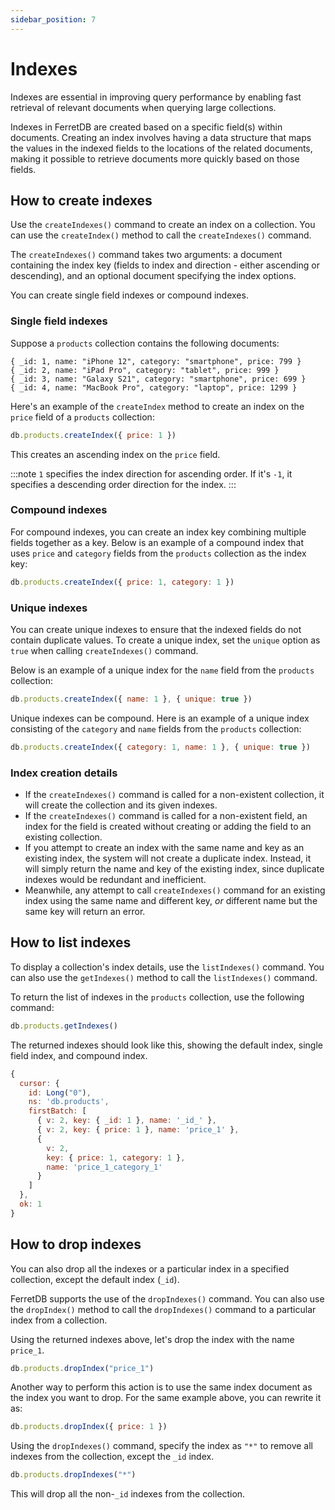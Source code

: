 ```yaml
---
sidebar_position: 7
---
```


# Indexes

Indexes are essential in improving query performance by enabling fast retrieval of relevant documents when querying large collections.

Indexes in FerretDB are created based on a specific field(s) within documents.
Creating an index involves having a data structure that maps the values in the indexed fields to the locations of the related documents, making it possible to retrieve documents more quickly based on those fields.

## How to create indexes

Use the `createIndexes()` command to create an index on a collection.
You can use the `createIndex()` method to call the `createIndexes()` command.

The `createIndexes()` command takes two arguments: a document containing the index key (fields to index and direction - either ascending or descending), and an optional document specifying the index options.

You can create single field indexes or compound indexes.

### Single field indexes

Suppose a `products` collection contains the following documents:

```json5
{ _id: 1, name: "iPhone 12", category: "smartphone", price: 799 }
{ _id: 2, name: "iPad Pro", category: "tablet", price: 999 }
{ _id: 3, name: "Galaxy S21", category: "smartphone", price: 699 }
{ _id: 4, name: "MacBook Pro", category: "laptop", price: 1299 }
```

Here's an example of the `createIndex` method to create an index on the `price` field of a `products` collection:

```js
db.products.createIndex({ price: 1 })
```

This creates an ascending index on the `price` field.

:::note
`1` specifies the index direction for ascending order.
If it's `-1`, it specifies a descending order direction for the index.
:::

### Compound indexes

For compound indexes, you can create an index key combining multiple fields together as a key.
Below is an example of a compound index that uses `price` and `category` fields
from the `products` collection as the index key:

```js
db.products.createIndex({ price: 1, category: 1 })
```

### Unique indexes

You can create unique indexes to ensure that the indexed fields do not contain duplicate values.
To create a unique index, set the `unique` option as `true` when calling `createIndexes()` command.

Below is an example of a unique index for the `name` field from the `products` collection:

```js
db.products.createIndex({ name: 1 }, { unique: true })
```

Unique indexes can be compound.
Here is an example of a unique index consisting
of the `category` and `name` fields from the `products` collection:

```js
db.products.createIndex({ category: 1, name: 1 }, { unique: true })
```

### Index creation details

- If the `createIndexes()` command is called for a non-existent collection, it will create the collection and its given indexes.
- If the `createIndexes()` command is called for a non-existent field, an index for the field is created without creating or adding the field to an existing collection.
- If you attempt to create an index with the same name and key as an existing index, the system will not create a duplicate index.
  Instead, it will simply return the name and key of the existing index, since duplicate indexes would be redundant and inefficient.
- Meanwhile, any attempt to call `createIndexes()` command for an existing index using the same name and different key, _or_ different name but the same key will return an error.

## How to list indexes

To display a collection's index details, use the `listIndexes()` command.
You can also use the `getIndexes()` method to call the `listIndexes()` command.

To return the list of indexes in the `products` collection, use the following command:

```js
db.products.getIndexes()
```

The returned indexes should look like this, showing the default index, single field index, and compound index.

```js
{
  cursor: {
    id: Long("0"),
    ns: 'db.products',
    firstBatch: [
      { v: 2, key: { _id: 1 }, name: '_id_' },
      { v: 2, key: { price: 1 }, name: 'price_1' },
      {
        v: 2,
        key: { price: 1, category: 1 },
        name: 'price_1_category_1'
      }
    ]
  },
  ok: 1
}
```

## How to drop indexes

You can also drop all the indexes or a particular index in a specified collection, except the default index (`_id`).

FerretDB supports the use of the `dropIndexes()` command.
You can also use the `dropIndex()` method to call the `dropIndexes()` command to a particular index from a collection.

Using the returned indexes above, let's drop the index with the name `price_1`.

```js
db.products.dropIndex("price_1")
```

Another way to perform this action is to use the same index document as the index you want to drop.
For the same example above, you can rewrite it as:

```js
db.products.dropIndex({ price: 1 })
```

Using the `dropIndexes()` command, specify the index as `"*"` to remove all indexes from the collection, except the `_id` index.

```js
db.products.dropIndexes("*")
```

This will drop all the non-`_id` indexes from the collection.
